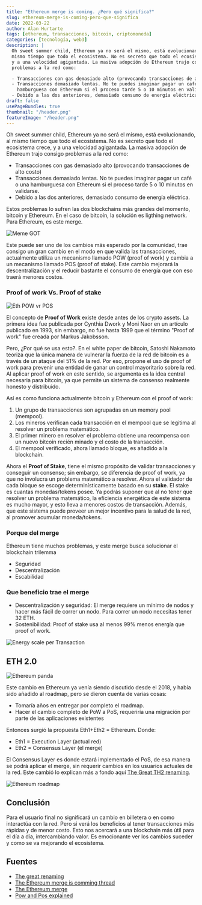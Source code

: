 ```yaml
---
title: "Ethereum merge is coming. ¿Pero qué significa?"
slug: ethereum-merge-is-coming-pero-que-significa
date: 2022-03-22
author: Alan Hurtarte
tags: [ethereum, transacciones, bitcoin, criptomoneda]
categories: [tecnología, web3]
description: |
  Oh sweet summer child, Ethereum ya no será el mismo, está evolucionando, al
  mismo tiempo que todo el ecosistema. No es secreto que todo el ecosistema crece,
  y a una velocidad agigantada. La masiva adopción de Ethereum trajo consigo
  problemas a la red como:

  - Transacciones con gas demasiado alto (provocando transacciones de alto costo)
  - Transacciones demasiado lentas. No te puedes imaginar pagar un café o una
    hamburguesa con Ethereum si el proceso tarde 5 o 10 minutos en validarse.
  - Debido a las dos anteriores, demasiado consumo de energía eléctrica.
draft: false
usePageBundles: true
thumbnail: "/header.png"
featureImage: "/header.png"
---
```


<!-- # The Ethereum merge is coming. ¿Pero qué significa? -->

Oh sweet summer child, Ethereum ya no será el mismo, está evolucionando, al
mismo tiempo que todo el ecosistema. No es secreto que todo el ecosistema crece,
y a una velocidad agigantada. La masiva adopción de Ethereum trajo consigo
problemas a la red como:

- Transacciones con gas demasiado alto (provocando transacciones de alto costo)
- Transacciones demasiado lentas. No te puedes imaginar pagar un café o una
  hamburguesa con Ethereum si el proceso tarde 5 o 10 minutos en validarse.
- Debido a las dos anteriores, demasiado consumo de energía eléctrica.

<!-- TEASER_END -->

Estos problemas lo sufren las dos blockchains más grandes del momento, bitcoin y
Ethereum. En el caso de bitcoin, la solución es ligthing network. Para Ethereum,
es este merge.

![Meme GOT](meme-summer.jpeg)

Este puede ser uno de los cambios más esperado por la comunidad, trae consigo un
gran cambio en el modo en que valida las transacciones, actualmente utiliza un
mecanismo llamado POW (proof of work) y cambia a un mecanismo llamado POS (proof
of stake). Este cambio mejorará la descentralización y el reducir bastante el
consumo de energía que con eso traerá menores costos.

### Proof of work Vs. Proof of stake

![Eth POW vr POS](eth-pow-pos.png)

El concepto de **Proof of Work** existe desde antes de los crypto assets. La
primera idea fue publicada por Cynthia Dwork y Moni Naor en un artículo
publicado en 1993, sin embargo, no fue hasta 1999 que el término "Proof of work"
fue creada por Markus Jakobsson.

Pero, ¿Por qué se usa esto?. En el white paper de bitcoin, Satoshi Nakamoto
teoriza que la única manera de vulnerar la fuerza de la red de bitcoin es a
través de un ataque del 51% de la red. Por eso, propone el uso de proof of work
para prevenir una entidad de ganar un control mayoritario sobre la red. Al
aplicar proof of work en este sentido, se argumenta es la idea central necesaria
para bitcoin, ya que permite un sistema de consenso realmente honesto y
distribuido.

Así es como funciona actualmente bitcoin y Ethereum con el proof of work:

1. Un grupo de transacciones son agrupadas en un memory pool (mempool).
2. Los mineros verifican cada transacción en el mempool que se legitima al
   resolver un problema matemático.
3. El primer minero en resolver el problema obtiene una recompensa con un nuevo
   bitcoin recién minado y el costo de la transacción.
4. El mempool verificado, ahora llamado bloque, es añadido a la blockchain.

Ahora el **Proof of Stake**, tiene el mismo propósito de validar transacciones y
conseguir un consenso; sin embargo, se diferencia de proof of work, ya que no
involucra un problema matemático a resolver. Ahora el validador de cada bloque
se escoge determinísticamente basado en su **stake**. El stake es cuantas
monedas/tokens posee. Ya podrás suponer que al no tener que resolver un problema
matemático, la eficiencia energética de este sistema es mucho mayor, y esto
lleva a menores costos de transacción. Además, que este sistema puede proveer un
mejor incentivo para la salud de la red, al promover acumular moneda/tokens.

### Porque del merge

Ethereum tiene muchos problemas, y este merge busca solucionar el blockchain
trilemma

- Seguridad
- Descentralización
- Escabilidad

### Que beneficio trae el merge

- Descentralización y seguridad: El merge requiere un mínimo de nodos y hacer
  más fácil de correr un nodo. Para correr un nodo necesitas tener 32 ETH.
- Sostenibilidad: Proof of stake usa al menos 99% menos energía que proof of
  work.

![Energy scale per Transaction](energy.png)

## ETH 2.0

![Ethereum panda](ethereum_panda.png)

Este cambio en Ethereum ya venía siendo discutido desde el 2018, y había sido
añadido al roadmap, pero se dieron cuenta de varias cosas:

- Tomaría años en entregar por completo el roadmap.
- Hacer el cambio completo de PoW a PoS, requeriría una migración por parte de
  las aplicaciones existentes

Entonces surgió la propuesta Eth1+Eth2 = Ethereum. Donde:

- Eth1 = Execution Layer (actual red)
- Eth2 = Consensus Layer (el merge)

El Consensus Layer es donde estará implementado el PoS, de esa manera se podrá
aplicar el merge, sin requerir cambios en los usuarios actuales de la red. Este
cambió lo explican más a fondo aquí
[The Great TH2 renaming](https://blog.ethereum.org/2022/01/24/the-great-eth2-renaming/).

![Ethereum roadmap](upgrade_path.png)

## Conclusión

Para el usuario final no significará un cambio en billetera o en como interactúa
con la red. Pero si verá los beneficios al tener transacciones más rápidas y de
menor costo. Esto nos acercará a una blockchain más útil para el día a día,
intercambiando valor. Es emocionante ver los cambios suceder y como se va
mejorando el ecosistema.

## Fuentes

- [The great renaming](https://blog.ethereum.org/2022/01/24/the-great-eth2-renaming/)
- [The Ethereum merge is comming thread](https://twitter.com/JackNiewold/status/1506779959242764288)
- [The Ethereum merge](https://ethereum.org/en/upgrades/merge/#main-content)
- [Pow and Pos explained](https://hackernoon.com/consensus-mechanisms-explained-pow-vs-pos-89951c66ae10)

